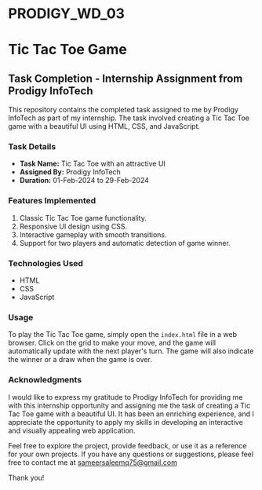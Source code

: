 # PRODIGY_WD_03

# Tic Tac Toe Game

## Task Completion - Internship Assignment from Prodigy InfoTech

This repository contains the completed task assigned to me by Prodigy InfoTech as part of my internship. The task involved creating a Tic Tac Toe game with a beautiful UI using HTML, CSS, and JavaScript.

### Task Details
- **Task Name:** Tic Tac Toe with an attractive UI
- **Assigned By:** Prodigy InfoTech
- **Duration:** 01-Feb-2024 to 29-Feb-2024

### Features Implemented
1. Classic Tic Tac Toe game functionality.
2. Responsive UI design using CSS.
3. Interactive gameplay with smooth transitions.
4. Support for two players and automatic detection of game winner.

### Technologies Used
- HTML
- CSS
- JavaScript

### Usage
To play the Tic Tac Toe game, simply open the `index.html` file in a web browser. Click on the grid to make your move, and the game will automatically update with the next player's turn. The game will also indicate the winner or a draw when the game is over.

### Acknowledgments
I would like to express my gratitude to Prodigy InfoTech for providing me with this internship opportunity and assigning me the task of creating a Tic Tac Toe game with a beautiful UI. It has been an enriching experience, and I appreciate the opportunity to apply my skills in developing an interactive and visually appealing web application.

Feel free to explore the project, provide feedback, or use it as a reference for your own projects. If you have any questions or suggestions, please feel free to contact me at sameersaleemq75@gmail.com

Thank you!
